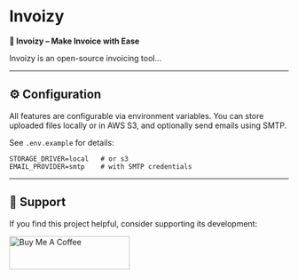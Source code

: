 # Invoizy

**📄 Invoizy – Make Invoice with Ease**

Invoizy is an open-source invoicing tool...

---

## ⚙️ Configuration

All features are configurable via environment variables. You can store uploaded files locally or in AWS S3, and optionally send emails using SMTP.

See `.env.example` for details:

```
STORAGE_DRIVER=local   # or s3
EMAIL_PROVIDER=smtp    # with SMTP credentials
```









---

## 💝 Support

If you find this project helpful, consider supporting its development:

<a href="https://www.buymeacoffee.com/suwanji" target="_blank"><img src="https://cdn.buymeacoffee.com/buttons/v2/default-yellow.png" alt="Buy Me A Coffee" style="height: 60px !important;width: 217px !important;" ></a>


